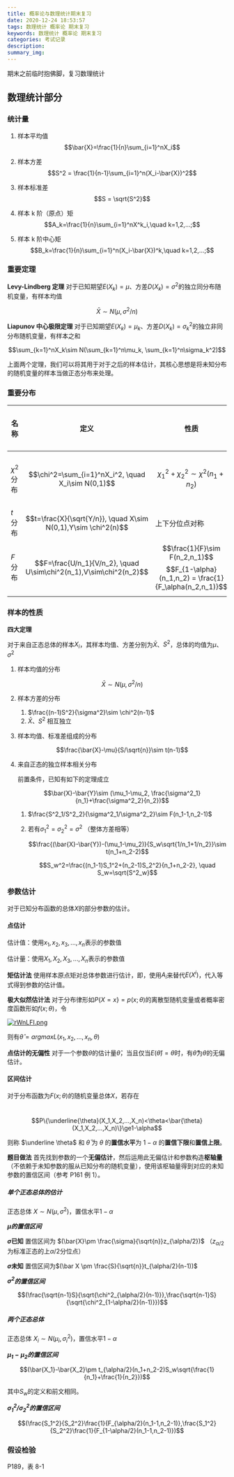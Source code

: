 ```yaml
---
title: 概率论与数理统计期末复习
date: 2020-12-24 18:53:57
tags: 数理统计 概率论 期末复习
keywords: 数理统计 概率论 期末复习
categories: 考试记录
description:
summary_img:
---
```


期末之前临时抱佛脚，复习数理统计

<!-- more -->

## 数理统计部分

### 统计量

1. 样本平均值
   $$\bar{X}=\frac{1}{n}\sum_{i=1}^nX_i$$

2. 样本方差
   $$S^2 = \frac{1}{n-1}\sum_{i=1}^n(X_i-\bar{X})^2$$

3. 样本标准差
   $$S = \sqrt{S^2}$$
4. 样本 k 阶（原点）矩
   $$A_k=\frac{1}{n}\sum_{i=1}^nX^k_i,\quad k=1,2,...;$$
5. 样本 k 阶中心矩
   $$B_k=\frac{1}{n}\sum_{i=1}^n(X_i-\bar{X})^k,\quad k=1,2,...;$$

### 重要定理

**Levy-Lindberg 定理** 对于已知期望$E(X_k) = \mu$、方差$D(X_k)=\sigma^2$的独立同分布随机变量，有样本均值

$$\bar{X}\sim N(\mu, \sigma^2/n)$$

**Liapunov 中心极限定理** 对于已知期望$E(X_k) = \mu_k$、方差$D(X_k)=\sigma^2_k$的独立非同分布随机变量，有样本之和

$$\sum_{k=1}^nX_k\sim N(\sum_{k=1}^n\mu_k, \sum_{k=1}^n\sigma_k^2)$$

上面两个定理，我们可以将其用于对于之后的样本估计，其核心思想是将未知分布的随机变量的样本当做正态分布来处理。

### 重要分布

| 名称         | 定义                                                               | 性质                                                                                   | 数学期望和方差                     | 对称性 |
| ------------ | ------------------------------------------------------------------ | -------------------------------------------------------------------------------------- | ---------------------------------- | ------ |
| $\chi^2$分布 | $$\chi^2=\sum_{i=1}^nX_i^2, \quad X_i\sim N(0,1)$$                 | $$\chi^2_1+\chi^2_2\sim\chi^2(n_1+n_2)$$                                               | $$E(\chi^2)=n,\quad D(\chi^2)=2n$$ | 非对称 |
| $t$分布      | $$t=\frac{X}{\sqrt{Y/n}}, \quad X\sim N(0,1),Y\sim \chi^2(n)$$     | 上下分位点对称                                                                         | 无                                 | 对称   |
| $F$分布      | $$F=\frac{U/n_1}{V/n_2}, \quad U\sim\chi^2(n_1),V\sim\chi^2(n_2)$$ | $$\frac{1}{F}\sim F(n_2,n_1)$$ $$F_{1-\alpha}(n_1,n_2) = \frac{1}{F_\alpha(n_2,n_1)}$$ | 无                                 | 非对称 |

### 样本的性质

**四大定理**

对于来自正态总体的样本$X_i$，其样本均值、方差分别为$\bar{X}$、$S^2$，总体的均值为$\mu$、$\sigma^2$

1. 样本均值的分布

    $$\bar{X}\sim N(\mu,\sigma^2/n)$$

2. 样本方差的分布

    1. $\frac{(n-1)S^2}{\sigma^2}\sim \chi^2(n-1)$
    2. $\bar{X}$、$S^2$ 相互独立

3. 样本均值、标准差组成的分布

    $$\frac{\bar{X}-\mu}{S/\sqrt{n}}\sim t(n-1)$$

4. 来自正态的独立样本相关分布

    前置条件，已知有如下的定理成立

    $$\bar{X}-\bar{Y}\sim (\mu_1-\mu_2, \frac{\sigma^2_1}{n_1}+\frac{\sigma^2_2}{n_2})$$

    1. $\frac{S^2_1/S^2_2}{\sigma^2_1/\sigma^2_2}\sim F(n_1-1,n_2-1)$

    2. 若有$\sigma^2_1=\sigma^2_2=\sigma^2$ （整体方差相等）

        $$\frac{(\bar{X}-\bar{Y})-(\mu_1-\mu_2)}{S_w\sqrt{1/n_1+1/n_2}}\sim t(n_1+n_2-2)$$

        $$S_w^2=\frac{(n_1-1)S_1^2+(n_2-1)S_2^2}{n_1+n_2-2}, \quad S_w=\sqrt{S^2_w}$$

### 参数估计

对于已知分布函数的总体$X$的部分参数的估计。

#### 点估计

估计值：使用$x_1,x_2,x_3,...,x_n$表示的参数值

估计量：使用$X_1,X_2,X_3,...,X_n$表示的参数值

**矩估计法** 使用样本原点矩对总体参数进行估计，即，使用$A_i$来替代$E(X^i)$，代入等式得到参数的估计值。

**极大似然估计法** 对于分布律形如$P\{X=x\}=p(x;\theta)$的离散型随机变量或者概率密度函数形如$f(x;\theta)$，令

[![rWnLFI.png](https://s3.ax1x.com/2020/12/25/rWnLFI.png)](https://imgchr.com/i/rWnLFI)

则有$\hat{\theta}=argmax L(x_1,x_2,...,x_n,\theta)$

**点估计的无偏性** 对于一个参数$\theta$的估计量$\hat{\theta}$，当且仅当$E(\hat{\theta})=\theta$时，有$\hat{\theta}$为$\theta$的无偏估计。

#### 区间估计

对于分布函数为$F(x;\theta)$的随机变量总体$X$，若存在

​ $$P\{\underline{\theta}(X_1,X_2,...,X_n)<\theta<\bar{\theta}(X_1,X_2,...,X_n)\}\ge1-\alpha$$

则称 $\underline \theta$ 和 $\bar \theta$ 为 $\theta$ 的**置信水平**为 $1-\alpha$ 的**置信下限**和**置信上限**。

**题目做法** 首先找到参数的一个**无偏估计**，然后运用此无偏估计和参数构造**枢轴量**（不依赖于未知参数的服从已知分布的随机变量），使用该枢轴量得到对应的未知参数的置信区间（参考 P161 例 1）。

##### 单个正态总体的估计

正态总体 $X\sim N(\mu,\sigma^2)$，置信水平$1-\alpha$

**_$\mu$的置信区间_**

**$\sigma$已知** 置信区间为 $(\bar{X}\pm \frac{\sigma}{\sqrt{n}}z_{\alpha/2})$ （$z_{\alpha/2}$为标准正态的上$\alpha/2$分位点）

**$\sigma$未知** 置信区间为$(\bar X \pm \frac{S}{\sqrt{n}}t_{\alpha/2}(n-1))$

**_$\sigma^2$的置信区间_**

$$(\frac{\sqrt{n-1}S}{\sqrt{\chi^2_{\alpha/2}(n-1)}},\frac{\sqrt{n-1}S}{\sqrt{\chi^2_{1-\alpha/2}(n-1)}})$$

##### 两个正态总体

正态总体 $X_i\sim N(\mu_i,\sigma_i^2)$，置信水平$1-\alpha$

**_$\mu_1-\mu_2$的置信区间_**

$$(\bar{X_1}-\bar{X_2}\pm t_{\alpha/2}(n_1+n_2-2)S_w\sqrt{\frac{1}{n_1}+\frac{1}{n_2}})$$

其中$S_w$的定义和前文相同。

**_$\sigma_1^2/\sigma_2^2$的置信区间_**

$$(\frac{S_1^2}{S_2^2}\frac{1}{F_{\alpha/2}(n_1-1,n_2-1)},\frac{S_1^2}{S_2^2}\frac{1}{F_{1-\alpha/2}(n_1-1,n_2-1)})$$

### 假设检验

P189，表 8-1
